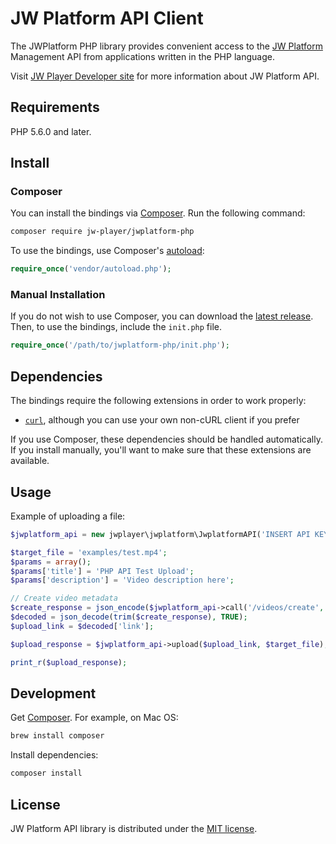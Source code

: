 # JW Platform API Client

The JWPlatform PHP library provides convenient access to the
[JW Platform](https://www.jwplayer.com/products/jwplatform/)
Management API from applications written in the PHP language.

Visit [JW Player Developer site](https://developer.jwplayer.com/jw-platform/)
for more information about JW Platform API.

## Requirements

PHP 5.6.0 and later.

## Install

### Composer

You can install the bindings via [Composer](http://getcomposer.org/). Run the following command:

```bash
composer require jw-player/jwplatform-php
```

To use the bindings, use Composer's [autoload](https://getcomposer.org/doc/01-basic-usage.md#autoloading):

```php
require_once('vendor/autoload.php');
```

### Manual Installation

If you do not wish to use Composer, you can download the
[latest release](https://github.com/jwplayer/jwplatform-php/releases).
Then, to use the bindings, include the `init.php` file.

```php
require_once('/path/to/jwplatform-php/init.php');
```

## Dependencies

The bindings require the following extensions in order to work properly:

- [`curl`](https://secure.php.net/manual/en/book.curl.php), although you can use your own non-cURL client if you prefer

If you use Composer, these dependencies should be handled automatically. If you install manually, you'll want to make sure that these extensions are available.

## Usage

Example of uploading a file:

```php
$jwplatform_api = new jwplayer\jwplatform\JwplatformAPI('INSERT API KEY', 'INSERT API SECRET');

$target_file = 'examples/test.mp4';
$params = array();
$params['title'] = 'PHP API Test Upload';
$params['description'] = 'Video description here';

// Create video metadata
$create_response = json_encode($jwplatform_api->call('/videos/create', $params));
$decoded = json_decode(trim($create_response), TRUE);
$upload_link = $decoded['link'];

$upload_response = $jwplatform_api->upload($upload_link, $target_file);

print_r($upload_response);
```

## Development

Get [Composer][composer]. For example, on Mac OS:

```bash
brew install composer
```

Install dependencies:

```bash
composer install
```

## License

JW Platform API library is distributed under the
[MIT license](https://github.com/jwplayer/jwplatform-php/blob/master/LICENSE).

[composer]: https://getcomposer.org/
[curl]: http://curl.haxx.se/docs/caextract.html

